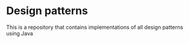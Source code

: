 # Design patterns
This is a repository that contains implementations of all design patterns using Java